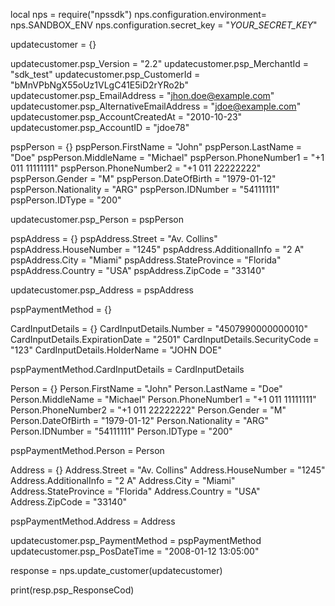 local nps = require("npssdk")
nps.configuration.environment= nps.SANDBOX_ENV
nps.configuration.secret_key = "_YOUR_SECRET_KEY_"


updatecustomer = {}

updatecustomer.psp_Version = "2.2"
updatecustomer.psp_MerchantId = "sdk_test"
updatecustomer.psp_CustomerId = "bMnVPbNgX55oUz1VLgC41E5iD2rYRo2b"
updatecustomer.psp_EmailAddress = "jhon.doe@example.com"
updatecustomer.psp_AlternativeEmailAddress = "jdoe@example.com"
updatecustomer.psp_AccountCreatedAt = "2010-10-23"
updatecustomer.psp_AccountID = "jdoe78"

pspPerson = {}
pspPerson.FirstName = "John"
pspPerson.LastName = "Doe"
pspPerson.MiddleName = "Michael"
pspPerson.PhoneNumber1 = "+1 011 11111111"
pspPerson.PhoneNumber2 = "+1 011 22222222"
pspPerson.Gender = "M"
pspPerson.DateOfBirth = "1979-01-12"
pspPerson.Nationality = "ARG"
pspPerson.IDNumber = "54111111"
pspPerson.IDType = "200"

updatecustomer.psp_Person = pspPerson

pspAddress = {}
pspAddress.Street = "Av. Collins"
pspAddress.HouseNumber = "1245"
pspAddress.AdditionalInfo = "2 A"
pspAddress.City = "Miami"
pspAddress.StateProvince = "Florida"
pspAddress.Country = "USA"
pspAddress.ZipCode = "33140"

updatecustomer.psp_Address = pspAddress

pspPaymentMethod = {}

CardInputDetails = {}
CardInputDetails.Number = "4507990000000010"
CardInputDetails.ExpirationDate = "2501"
CardInputDetails.SecurityCode = "123"
CardInputDetails.HolderName = "JOHN DOE"

pspPaymentMethod.CardInputDetails = CardInputDetails

Person = {}
Person.FirstName = "John"
Person.LastName = "Doe"
Person.MiddleName = "Michael"
Person.PhoneNumber1 = "+1 011 11111111"
Person.PhoneNumber2 = "+1 011 22222222"
Person.Gender = "M"
Person.DateOfBirth = "1979-01-12"
Person.Nationality = "ARG"
Person.IDNumber = "54111111"
Person.IDType = "200"

pspPaymentMethod.Person = Person

Address = {}
Address.Street = "Av. Collins"
Address.HouseNumber = "1245"
Address.AdditionalInfo = "2 A"
Address.City = "Miami"
Address.StateProvince = "Florida"
Address.Country = "USA"
Address.ZipCode = "33140"

pspPaymentMethod.Address = Address

updatecustomer.psp_PaymentMethod = pspPaymentMethod
updatecustomer.psp_PosDateTime = "2008-01-12 13:05:00"

response = nps.update_customer(updatecustomer)

print(resp.psp_ResponseCod)
